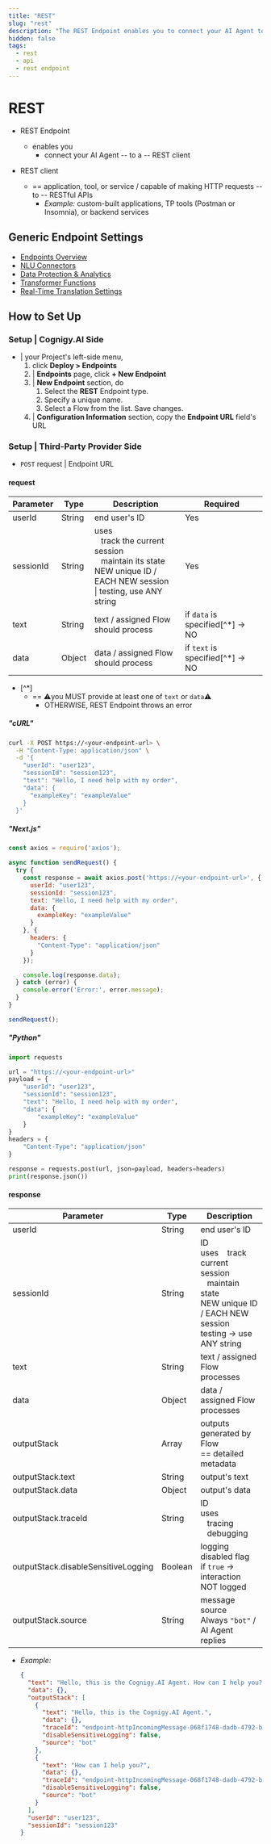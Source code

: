 ```yaml
---
title: "REST"
slug: "rest"
description: "The REST Endpoint enables you to connect your AI Agent to a REST client."
hidden: false
tags:
  - rest
  - api
  - rest endpoint
---
```


# REST

* REST Endpoint
  * enables you
    * connect your AI Agent -- to a -- REST client

* REST client
  * == application, tool, or service / capable of making HTTP requests -- to -- RESTful APIs
    * _Example:_ custom-built applications, TP tools (Postman or Insomnia), or backend services

## Generic Endpoint Settings

- [Endpoints Overview](../endpoints/overview.md)
- [NLU Connectors](../../empower/nlu/external/nlu-connector-reference/all-nlu-connectors.md)
- [Data Protection & Analytics](../endpoints/data-protection-and-analytics.md)
- [Transformer Functions](../endpoints/transformers/overview.md) 
- [Real-Time Translation Settings](../endpoints/real-time-translation-settings.md)

## How to Set Up

### Setup | Cognigy.AI Side

* | your Project's left-side menu, 
  1. click **Deploy > Endpoints**
  2. | **Endpoints** page, click **+ New Endpoint**
  3. | **New Endpoint** section, do
      1. Select the **REST** Endpoint type.
      2. Specify a unique name.
      3. Select a Flow from the list. Save changes.
  4. | **Configuration Information** section, copy the **Endpoint URL** field's URL

### Setup | Third-Party Provider Side

* `POST` request | Endpoint URL

#### request

| Parameter | Type   | Description  | Required |
|-----------|--------|--------------|----------|
| userId    | String | end user's ID | Yes |
| sessionId | String | uses <br/> &nbsp;&nbsp; track the current session <br/>&nbsp;&nbsp; maintain its state <br/> NEW unique ID / EACH NEW session <br/> \| testing, use ANY string | Yes |
| text      | String | text / assigned Flow should process | if `data` is specified[^*] -> NO  |
| data      | Object | data / assigned Flow should process | if `text` is specified[^*] -> NO  |

* [^*]
  * == ⚠️you MUST provide at least one of `text` or `data`⚠️
    * OTHERWISE, REST Endpoint throws an error

##### "cURL"
    
```bash
curl -X POST https://<your-endpoint-url> \
  -H "Content-Type: application/json" \
  -d '{
    "userId": "user123",
    "sessionId": "session123",
    "text": "Hello, I need help with my order",
    "data": {
      "exampleKey": "exampleValue"
    }
  }'
```
  
##### "Next.js"

```js
const axios = require('axios');

async function sendRequest() {
  try {
    const response = await axios.post('https://<your-endpoint-url>', {
      userId: "user123",
      sessionId: "session123",
      text: "Hello, I need help with my order",
      data: {
        exampleKey: "exampleValue"
      }
    }, {
      headers: {
        "Content-Type": "application/json"
      }
    });

    console.log(response.data);
  } catch (error) {
    console.error('Error:', error.message);
  }
}

sendRequest();
```
 
##### "Python"

```python
import requests

url = "https://<your-endpoint-url>"
payload = {
    "userId": "user123",
    "sessionId": "session123",
    "text": "Hello, I need help with my order",
    "data": {
        "exampleKey": "exampleValue"
    }
}
headers = {
    "Content-Type": "application/json"
}

response = requests.post(url, json=payload, headers=headers)
print(response.json())
```

#### response

| Parameter | Type | Description |
|-----------|------|-------------|
| userId    | String | end user's ID |
| sessionId | String | ID <br/> uses &nbsp;&nbsp; track current session <br/> &nbsp;&nbsp; maintain state <br/> NEW unique ID / EACH NEW session <br/> testing -> use ANY string |
| text      | String | text / assigned Flow processes |
| data        | Object | data / assigned Flow processes |
| outputStack | Array | outputs generated by Flow <br/> == detailed metadata |
| outputStack.text | String | output's text |
| outputStack.data | Object | output's data |
| outputStack.traceId | String | ID <br/> uses <br/> &nbsp;&nbsp; tracing <br/> &nbsp;&nbsp; debugging |
| outputStack.disableSensitiveLogging | Boolean | logging disabled flag <br/> if `true` -> interaction NOT logged |
| outputStack.source | String | message source <br/> Always `"bot"` / AI Agent replies |

* _Example:_
    ```json
    {
      "text": "Hello, this is the Cognigy.AI Agent. How can I help you?",
      "data": {},
      "outputStack": [
        {
          "text": "Hello, this is the Cognigy.AI Agent.",
          "data": {},
          "traceId": "endpoint-httpIncomingMessage-068f1748-dadb-4792-bd2e-971335e9c88c",
          "disableSensitiveLogging": false,
          "source": "bot"
        },
        {
          "text": "How can I help you?",
          "data": {},
          "traceId": "endpoint-httpIncomingMessage-068f1748-dadb-4792-bd2e-971335e9c88c",
          "disableSensitiveLogging": false,
          "source": "bot"
        }
      ],
      "userId": "user123",
      "sessionId": "session123"
    }
    ```
